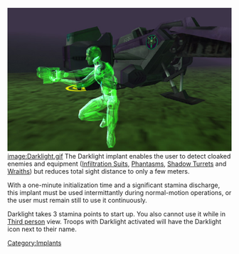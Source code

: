 ![](images/Darklight.jpg "fig:Darklight.jpg")
[image:Darklight.gif](image:Darklight.md.gif "wikilink") The Darklight
implant enables the user to detect cloaked enemies and equipment
([Infiltration Suits](Infiltration_Suit.md "wikilink"),
[Phantasms](Phantasm.md "wikilink"), [Shadow
Turrets](Shadow_Turret.md "wikilink") and [Wraiths](Wraith.md "wikilink")) but
reduces total sight distance to only a few meters.

With a one-minute initialization time and a significant stamina
discharge, this implant must be used intermittantly during normal-motion
operations, or the user must remain still to use it continuously.

Darklight takes 3 stamina points to start up. You also cannot use it
while in [Third person](Third_person.md "wikilink") view. Troops with
Darklight activated will have the Darklight icon next to their name.

[Category:Implants](Category:Implants.md "wikilink")
